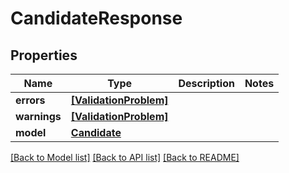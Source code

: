 # CandidateResponse


## Properties
Name | Type | Description | Notes
------------ | ------------- | ------------- | -------------
**errors** | [**[ValidationProblem]**](ValidationProblem.md) |  | 
**warnings** | [**[ValidationProblem]**](ValidationProblem.md) |  | 
**model** | [**Candidate**](Candidate.md) |  | 

[[Back to Model list]](../README.md#documentation-for-models) [[Back to API list]](../README.md#documentation-for-api-endpoints) [[Back to README]](../README.md)


